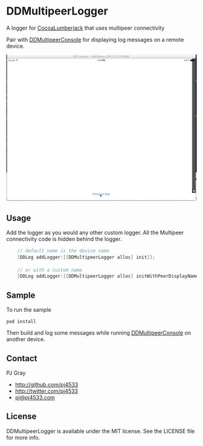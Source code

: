 DDMultipeerLogger
=================

A logger for [CocoaLumberjack](https://github.com/CocoaLumberjack/CocoaLumberjack) that uses multipeer connectivity

Pair with [DDMultipeerConsole](https://github.com/pj4533/DDMultipeerConsole) for displaying log messages on a remote device.

![Screenshot](ddmultipeerconsole.gif)

## Usage

Add the logger as you would any other custom logger.  All the Multipeer connectivity code is hidden behind the logger.


``` objective-c
	// default name is the device name
    [DDLog addLogger:[[DDMultipeerLogger alloc] init]];

    // or with a custom name
	[DDLog addLogger:[[DDMultipeerLogger alloc] initWithPeerDisplayName:@"My Sweet Custom Name"]];
```

## Sample

To run the sample

```
pod install
```

Then build and log some messages while running [DDMultipeerConsole](https://github.com/pj4533/DDMultipeerConsole) on another device.


## Contact

PJ Gray

- http://github.com/pj4533
- http://twitter.com/pj4533
- pj@pj4533.com

## License

DDMultipeerLogger is available under the MIT license. See the LICENSE file for more info.

